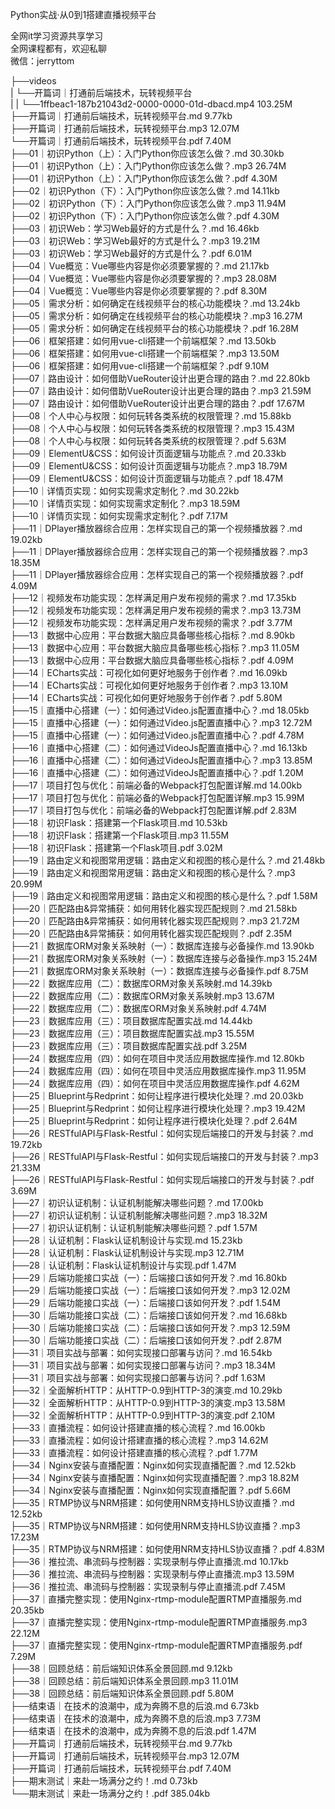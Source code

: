 Python实战·从0到1搭建直播视频平台

全网it学习资源共享学习<br>全网课程都有，欢迎私聊<br>微信：jerryttom<br>

├──videos<br> | └──开篇词｜打通前后端技术，玩转视频平台<br> | | └──1ffbeac1-187b21043d2-0000-0000-01d-dbacd.mp4 103.25M<br> ├──开篇词｜打通前后端技术，玩转视频平台.md 9.77kb<br> ├──开篇词｜打通前后端技术，玩转视频平台.mp3 12.07M<br> └──开篇词｜打通前后端技术，玩转视频平台.pdf 7.40M<br> ├──01｜初识Python（上）：入门Python你应该怎么做？.md 30.30kb<br> ├──01｜初识Python（上）：入门Python你应该怎么做？.mp3 26.74M<br> ├──01｜初识Python（上）：入门Python你应该怎么做？.pdf 4.30M<br> ├──02｜初识Python（下）：入门Python你应该怎么做？.md 14.11kb<br> ├──02｜初识Python（下）：入门Python你应该怎么做？.mp3 11.94M<br> ├──02｜初识Python（下）：入门Python你应该怎么做？.pdf 4.30M<br> ├──03｜初识Web：学习Web最好的方式是什么？.md 16.46kb<br> ├──03｜初识Web：学习Web最好的方式是什么？.mp3 19.21M<br> ├──03｜初识Web：学习Web最好的方式是什么？.pdf 6.01M<br> ├──04｜Vue概览：Vue哪些内容是你必须要掌握的？.md 21.17kb<br> ├──04｜Vue概览：Vue哪些内容是你必须要掌握的？.mp3 28.08M<br> ├──04｜Vue概览：Vue哪些内容是你必须要掌握的？.pdf 8.30M<br> ├──05｜需求分析：如何确定在线视频平台的核心功能模块？.md 13.24kb<br> ├──05｜需求分析：如何确定在线视频平台的核心功能模块？.mp3 16.27M<br> ├──05｜需求分析：如何确定在线视频平台的核心功能模块？.pdf 16.28M<br> ├──06｜框架搭建：如何用vue-cli搭建一个前端框架？.md 13.50kb<br> ├──06｜框架搭建：如何用vue-cli搭建一个前端框架？.mp3 13.50M<br> ├──06｜框架搭建：如何用vue-cli搭建一个前端框架？.pdf 9.10M<br> ├──07｜路由设计：如何借助VueRouter设计出更合理的路由？.md 22.80kb<br> ├──07｜路由设计：如何借助VueRouter设计出更合理的路由？.mp3 21.59M<br> ├──07｜路由设计：如何借助VueRouter设计出更合理的路由？.pdf 17.67M<br> ├──08｜个人中心与权限：如何玩转各类系统的权限管理？.md 15.88kb<br> ├──08｜个人中心与权限：如何玩转各类系统的权限管理？.mp3 15.43M<br> ├──08｜个人中心与权限：如何玩转各类系统的权限管理？.pdf 5.63M<br> ├──09｜ElementU&amp;CSS：如何设计页面逻辑与功能点？.md 20.33kb<br> ├──09｜ElementU&amp;CSS：如何设计页面逻辑与功能点？.mp3 18.79M<br> ├──09｜ElementU&amp;CSS：如何设计页面逻辑与功能点？.pdf 18.47M<br> ├──10｜详情页实现：如何实现需求定制化？.md 30.22kb<br> ├──10｜详情页实现：如何实现需求定制化？.mp3 18.59M<br> ├──10｜详情页实现：如何实现需求定制化？.pdf 7.17M<br> ├──11｜DPlayer播放器综合应用：怎样实现自己的第一个视频播放器？.md 19.02kb<br> ├──11｜DPlayer播放器综合应用：怎样实现自己的第一个视频播放器？.mp3 18.35M<br> ├──11｜DPlayer播放器综合应用：怎样实现自己的第一个视频播放器？.pdf 4.09M<br> ├──12｜视频发布功能实现：怎样满足用户发布视频的需求？.md 17.35kb<br> ├──12｜视频发布功能实现：怎样满足用户发布视频的需求？.mp3 13.73M<br> ├──12｜视频发布功能实现：怎样满足用户发布视频的需求？.pdf 3.77M<br> ├──13｜数据中心应用：平台数据大脑应具备哪些核心指标？.md 8.90kb<br> ├──13｜数据中心应用：平台数据大脑应具备哪些核心指标？.mp3 11.05M<br> ├──13｜数据中心应用：平台数据大脑应具备哪些核心指标？.pdf 4.09M<br> ├──14｜ECharts实战：可视化如何更好地服务于创作者？.md 16.09kb<br> ├──14｜ECharts实战：可视化如何更好地服务于创作者？.mp3 13.10M<br> ├──14｜ECharts实战：可视化如何更好地服务于创作者？.pdf 5.80M<br> ├──15｜直播中心搭建（一）：如何通过Video.js配置直播中心？.md 18.05kb<br> ├──15｜直播中心搭建（一）：如何通过Video.js配置直播中心？.mp3 12.72M<br> ├──15｜直播中心搭建（一）：如何通过Video.js配置直播中心？.pdf 4.78M<br> ├──16｜直播中心搭建（二）：如何通过VideoJs配置直播中心？.md 16.13kb<br> ├──16｜直播中心搭建（二）：如何通过VideoJs配置直播中心？.mp3 13.85M<br> ├──16｜直播中心搭建（二）：如何通过VideoJs配置直播中心？.pdf 1.20M<br> ├──17｜项目打包与优化：前端必备的Webpack打包配置详解.md 14.00kb<br> ├──17｜项目打包与优化：前端必备的Webpack打包配置详解.mp3 15.99M<br> ├──17｜项目打包与优化：前端必备的Webpack打包配置详解.pdf 2.83M<br> ├──18｜初识Flask：搭建第一个Flask项目.md 10.53kb<br> ├──18｜初识Flask：搭建第一个Flask项目.mp3 11.55M<br> ├──18｜初识Flask：搭建第一个Flask项目.pdf 3.02M<br> ├──19｜路由定义和视图常用逻辑：路由定义和视图的核心是什么？.md 21.48kb<br> ├──19｜路由定义和视图常用逻辑：路由定义和视图的核心是什么？.mp3 20.99M<br> ├──19｜路由定义和视图常用逻辑：路由定义和视图的核心是什么？.pdf 1.58M<br> ├──20｜匹配路由&amp;异常捕获：如何用转化器实现匹配规则？.md 21.58kb<br> ├──20｜匹配路由&amp;异常捕获：如何用转化器实现匹配规则？.mp3 21.72M<br> ├──20｜匹配路由&amp;异常捕获：如何用转化器实现匹配规则？.pdf 2.35M<br> ├──21｜数据库ORM对象关系映射（一）：数据库连接与必备操作.md 13.90kb<br> ├──21｜数据库ORM对象关系映射（一）：数据库连接与必备操作.mp3 15.24M<br> ├──21｜数据库ORM对象关系映射（一）：数据库连接与必备操作.pdf 8.75M<br> ├──22｜数据库应用（二）：数据库ORM对象关系映射.md 14.39kb<br> ├──22｜数据库应用（二）：数据库ORM对象关系映射.mp3 13.67M<br> ├──22｜数据库应用（二）：数据库ORM对象关系映射.pdf 4.74M<br> ├──23｜数据库应用（三）：项目数据库配置实战.md 14.44kb<br> ├──23｜数据库应用（三）：项目数据库配置实战.mp3 15.55M<br> ├──23｜数据库应用（三）：项目数据库配置实战.pdf 3.25M<br> ├──24｜数据库应用（四）：如何在项目中灵活应用数据库操作.md 12.80kb<br> ├──24｜数据库应用（四）：如何在项目中灵活应用数据库操作.mp3 11.95M<br> ├──24｜数据库应用（四）：如何在项目中灵活应用数据库操作.pdf 4.62M<br> ├──25｜Blueprint与Redprint：如何让程序进行模块化处理？.md 20.03kb<br> ├──25｜Blueprint与Redprint：如何让程序进行模块化处理？.mp3 19.42M<br> ├──25｜Blueprint与Redprint：如何让程序进行模块化处理？.pdf 2.64M<br> ├──26｜RESTfulAPI与Flask-Restful：如何实现后端接口的开发与封装？.md 19.72kb<br> ├──26｜RESTfulAPI与Flask-Restful：如何实现后端接口的开发与封装？.mp3 21.33M<br> ├──26｜RESTfulAPI与Flask-Restful：如何实现后端接口的开发与封装？.pdf 3.69M<br> ├──27｜初识认证机制：认证机制能解决哪些问题？.md 17.00kb<br> ├──27｜初识认证机制：认证机制能解决哪些问题？.mp3 18.32M<br> ├──27｜初识认证机制：认证机制能解决哪些问题？.pdf 1.57M<br> ├──28｜认证机制：Flask认证机制设计与实现.md 15.23kb<br> ├──28｜认证机制：Flask认证机制设计与实现.mp3 12.71M<br> ├──28｜认证机制：Flask认证机制设计与实现.pdf 1.47M<br> ├──29｜后端功能接口实战（一）：后端接口该如何开发？.md 16.80kb<br> ├──29｜后端功能接口实战（一）：后端接口该如何开发？.mp3 12.02M<br> ├──29｜后端功能接口实战（一）：后端接口该如何开发？.pdf 1.54M<br> ├──30｜后端功能接口实战（二）：后端接口该如何开发？.md 16.68kb<br> ├──30｜后端功能接口实战（二）：后端接口该如何开发？.mp3 12.59M<br> ├──30｜后端功能接口实战（二）：后端接口该如何开发？.pdf 2.87M<br> ├──31｜项目实战与部署：如何实现接口部署与访问？.md 16.54kb<br> ├──31｜项目实战与部署：如何实现接口部署与访问？.mp3 18.34M<br> ├──31｜项目实战与部署：如何实现接口部署与访问？.pdf 1.63M<br> ├──32｜全面解析HTTP：从HTTP-0.9到HTTP-3的演变.md 10.29kb<br> ├──32｜全面解析HTTP：从HTTP-0.9到HTTP-3的演变.mp3 13.58M<br> ├──32｜全面解析HTTP：从HTTP-0.9到HTTP-3的演变.pdf 2.10M<br> ├──33｜直播流程：如何设计搭建直播的核心流程？.md 16.00kb<br> ├──33｜直播流程：如何设计搭建直播的核心流程？.mp3 14.62M<br> ├──33｜直播流程：如何设计搭建直播的核心流程？.pdf 1.77M<br> ├──34｜Nginx安装与直播配置：Nginx如何实现直播配置？.md 12.52kb<br> ├──34｜Nginx安装与直播配置：Nginx如何实现直播配置？.mp3 18.82M<br> ├──34｜Nginx安装与直播配置：Nginx如何实现直播配置？.pdf 5.66M<br> ├──35｜RTMP协议与NRM搭建：如何使用NRM支持HLS协议直播？.md 12.52kb<br> ├──35｜RTMP协议与NRM搭建：如何使用NRM支持HLS协议直播？.mp3 17.23M<br> ├──35｜RTMP协议与NRM搭建：如何使用NRM支持HLS协议直播？.pdf 4.83M<br> ├──36｜推拉流、串流码与控制器：实现录制与停止直播流.md 10.17kb<br> ├──36｜推拉流、串流码与控制器：实现录制与停止直播流.mp3 13.59M<br> ├──36｜推拉流、串流码与控制器：实现录制与停止直播流.pdf 7.45M<br> ├──37｜直播完整实现：使用Nginx-rtmp-module配置RTMP直播服务.md 20.35kb<br> ├──37｜直播完整实现：使用Nginx-rtmp-module配置RTMP直播服务.mp3 22.12M<br> ├──37｜直播完整实现：使用Nginx-rtmp-module配置RTMP直播服务.pdf 7.29M<br> ├──38｜回顾总结：前后端知识体系全景回顾.md 9.12kb<br> ├──38｜回顾总结：前后端知识体系全景回顾.mp3 11.01M<br> ├──38｜回顾总结：前后端知识体系全景回顾.pdf 5.80M<br> ├──结束语｜在技术的浪潮中，成为奔腾不息的后浪.md 6.73kb<br> ├──结束语｜在技术的浪潮中，成为奔腾不息的后浪.mp3 7.73M<br> ├──结束语｜在技术的浪潮中，成为奔腾不息的后浪.pdf 1.47M<br> ├──开篇词｜打通前后端技术，玩转视频平台.md 9.77kb<br> ├──开篇词｜打通前后端技术，玩转视频平台.mp3 12.07M<br> ├──开篇词｜打通前后端技术，玩转视频平台.pdf 7.40M<br> ├──期末测试｜来赴一场满分之约！.md 0.73kb<br> └──期末测试｜来赴一场满分之约！.pdf 385.04kb